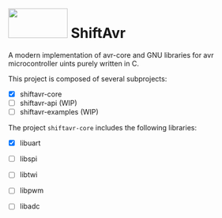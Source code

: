 # <img src="https://user-images.githubusercontent.com/60224159/230797593-dafd6c8f-17fc-401f-a766-1461a048430f.png" width="120" height="60"> ShiftAvr
A modern implementation of avr-core and GNU libraries for avr microcontroller uints purely written in C.

This project is composed of several subprojects: 
- [x] shiftavr-core
- [ ] shiftavr-api (WIP)
- [ ] shiftavr-examples (WIP)

The project `shiftavr-core` includes the following libraries: 
- [x] libuart
- [ ] libspi
- [ ] libtwi
- [ ] libpwm
- [ ] libadc


